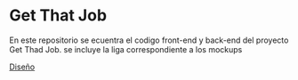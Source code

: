 # Get That Job

En este repositorio se ecuentra el codigo front-end y back-end del proyecto Get Thad Job. se incluye la liga correspondiente a los mockups

[Diseño](https://www.figma.com/file/C7sdBVQMuCRm3nzXxSg5Ur/Get-That-Job---Capstone?node-id=4%3A20919)
